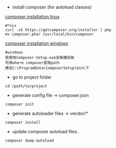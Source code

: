 <!-- tag: windows linux composer-->

- install composer (for autoload classes)

[composer installation linux]
```
#*nix
curl -sS https://getcomposer.org/installer | php
mv composer.phar /usr/local/bin/composer
```

[composer installation windows]
```
#windows
若使用Composer-Setup.exe安裝檔安裝
可用where composer查詢path
應在C:\ProgramData\ComposerSetup\bin\下
```

- go to project folder
```
cd /path/to/project
```

- generate config file -> composer.json
```
composer init
```

- generate autoloader files -> vendor/*
```
composer install
```

- update composer autoload files.
```
composer dump-autoload
```

[composer installation windows]:https://getcomposer.org/doc/00-intro.md#installation-windows
[composer installation linux]:https://getcomposer.org/doc/00-intro.md#installation-nix
